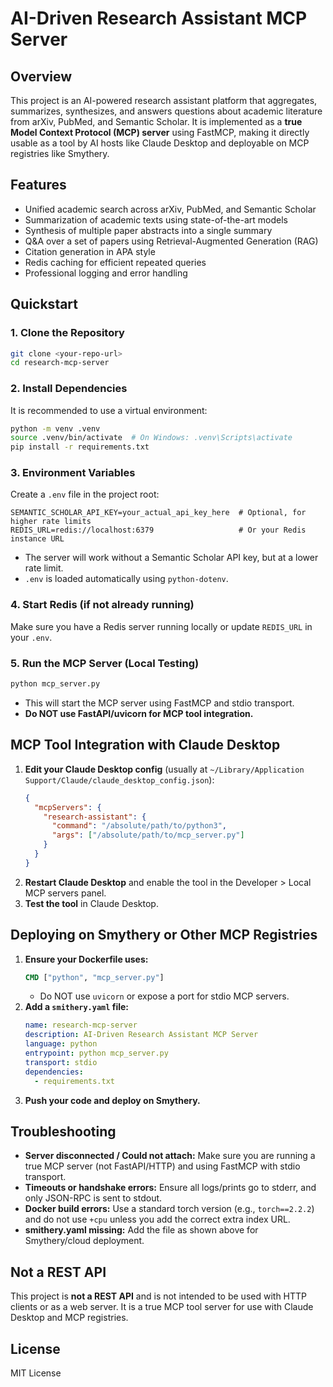 # AI-Driven Research Assistant MCP Server

## Overview
This project is an AI-powered research assistant platform that aggregates, summarizes, synthesizes, and answers questions about academic literature from arXiv, PubMed, and Semantic Scholar. It is implemented as a **true Model Context Protocol (MCP) server** using FastMCP, making it directly usable as a tool by AI hosts like Claude Desktop and deployable on MCP registries like Smythery.

## Features
- Unified academic search across arXiv, PubMed, and Semantic Scholar
- Summarization of academic texts using state-of-the-art models
- Synthesis of multiple paper abstracts into a single summary
- Q&A over a set of papers using Retrieval-Augmented Generation (RAG)
- Citation generation in APA style
- Redis caching for efficient repeated queries
- Professional logging and error handling

## Quickstart

### 1. Clone the Repository
```bash
git clone <your-repo-url>
cd research-mcp-server
```

### 2. Install Dependencies
It is recommended to use a virtual environment:
```bash
python -m venv .venv
source .venv/bin/activate  # On Windows: .venv\Scripts\activate
pip install -r requirements.txt
```

### 3. Environment Variables
Create a `.env` file in the project root:
```
SEMANTIC_SCHOLAR_API_KEY=your_actual_api_key_here  # Optional, for higher rate limits
REDIS_URL=redis://localhost:6379                   # Or your Redis instance URL
```
- The server will work without a Semantic Scholar API key, but at a lower rate limit.
- `.env` is loaded automatically using `python-dotenv`.

### 4. Start Redis (if not already running)
Make sure you have a Redis server running locally or update `REDIS_URL` in your `.env`.

### 5. Run the MCP Server (Local Testing)
```bash
python mcp_server.py
```
- This will start the MCP server using FastMCP and stdio transport.
- **Do NOT use FastAPI/uvicorn for MCP tool integration.**

## MCP Tool Integration with Claude Desktop

1. **Edit your Claude Desktop config** (usually at `~/Library/Application Support/Claude/claude_desktop_config.json`):
   ```json
   {
     "mcpServers": {
       "research-assistant": {
         "command": "/absolute/path/to/python3",
         "args": ["/absolute/path/to/mcp_server.py"]
       }
     }
   }
   ```
2. **Restart Claude Desktop** and enable the tool in the Developer > Local MCP servers panel.
3. **Test the tool** in Claude Desktop.

## Deploying on Smythery or Other MCP Registries

1. **Ensure your Dockerfile uses:**
   ```dockerfile
   CMD ["python", "mcp_server.py"]
   ```
   - Do NOT use `uvicorn` or expose a port for stdio MCP servers.
2. **Add a `smithery.yaml` file:**
   ```yaml
   name: research-mcp-server
   description: AI-Driven Research Assistant MCP Server
   language: python
   entrypoint: python mcp_server.py
   transport: stdio
   dependencies:
     - requirements.txt
   ```
3. **Push your code and deploy on Smythery.**

## Troubleshooting
- **Server disconnected / Could not attach:** Make sure you are running a true MCP server (not FastAPI/HTTP) and using FastMCP with stdio transport.
- **Timeouts or handshake errors:** Ensure all logs/prints go to stderr, and only JSON-RPC is sent to stdout.
- **Docker build errors:** Use a standard torch version (e.g., `torch==2.2.2`) and do not use `+cpu` unless you add the correct extra index URL.
- **smithery.yaml missing:** Add the file as shown above for Smythery/cloud deployment.

## Not a REST API
This project is **not a REST API** and is not intended to be used with HTTP clients or as a web server. It is a true MCP tool server for use with Claude Desktop and MCP registries.

## License
MIT License 
